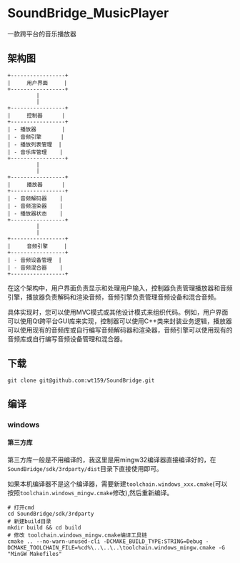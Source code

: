 # SoundBridge_MusicPlayer

一款跨平台的音乐播放器

## 架构图

```shell
+-----------------+
|     用户界面     |
+-----------------+
         |
         |
+-----------------+
|     控制器      |
+-----------------+
| - 播放器        |
| - 音频引擎      |
| - 播放列表管理  |
| - 音乐库管理    |
+-----------------+
         |
         |
+-----------------+
|     播放器      |
+-----------------+
| - 音频解码器    |
| - 音频渲染器    |
| - 播放器状态    |
+-----------------+
         |
         |
+-----------------+
|     音频引擎     |
+-----------------+
| - 音频设备管理  |
| - 音频混合器    |
+-----------------+
```

在这个架构中，用户界面负责显示和处理用户输入，控制器负责管理播放器和音频引擎，播放器负责解码和渲染音频，音频引擎负责管理音频设备和混合音频。

具体实现时，您可以使用MVC模式或其他设计模式来组织代码。例如，用户界面可以使用Qt跨平台GUI库来实现，控制器可以使用C++类来封装业务逻辑，播放器可以使用现有的音频库或自行编写音频解码器和渲染器，音频引擎可以使用现有的音频库或自行编写音频设备管理和混合器。

## 下载

```shell
git clone git@github.com:wt159/SoundBridge.git
```

## 编译

### windows

#### 第三方库

第三方库一般是不用编译的，我这里是用mingw32编译器直接编译好的，在`SoundBridge/sdk/3rdparty/dist`目录下直接使用即可。

如果本机编译器不是这个编译器，需要新建`toolchain.windows_xxx.cmake`(可以按照`toolchain.windows_mingw.cmake`修改),然后重新编译。

```shell
# 打开cmd
cd SoundBridge/sdk/3rdparty
# 新建build目录
mkdir build && cd build
# 修改 toolchain.windows_mingw.cmake编译工具链
cmake .. --no-warn-unused-cli -DCMAKE_BUILD_TYPE:STRING=Debug -DCMAKE_TOOLCHAIN_FILE=%cd%\..\..\..\toolchain.windows_mingw.cmake -G "MinGW Makefiles"
```

